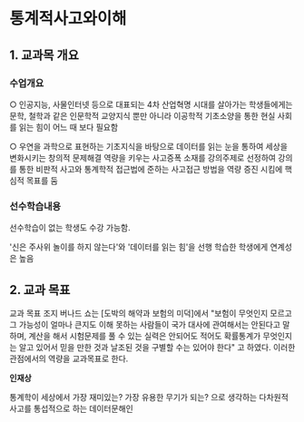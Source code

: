 # 통계적사고와이해
## 1. 교과목 개요
### 수업개요
○ 인공지능, 사물인터넷 등으로 대표되는 4차 산업혁명 시대를 살아가는 학생들에게는 문학, 철학과 같은 인문학적 교양지식 뿐만 아니라 이공학적 기초소양을 통한 현실 사회를 읽는 힘이 어느 때 보다 필요함

○ 우연을 과학으로 표현하는 기초지식을 바탕으로 데이터를 읽는 눈을 통하여 세상을 변화시키는 창의적 문제해결 역량을 키우는 사고증폭 소재를 강의주제로 선정하여 강의를 통한 비판적 사고와 통계학적 접근법에 준하는 사고접근 방법을 역량 증진 시킴에 핵심적 목표를 둠
### 선수학습내용
선수학습이 없는 학생도 수강 가능함.

'신은 주사위 놀이를 하지 않는다'와 '데이터를 읽는 힘'을 선행 학습한 학생에게 연계성은 높음
## 2. 교과 목표
교과 목표
조지 버나드 쇼는 [도박의 해약과 보험의 미덕]에서 "보험이 무엇인지 모르고 그 가능성이 얼마나 큰지도 이해 못하는 사람들이 국가 대사에 관여해서는 안된다고 말하며, 계산을 해서 시험문제를 풀 수 있는 실력은 안되어도 적어도 확률통계가 무엇인지는 알고 있어서 믿을 만한 것과 날조된 것을 구별할 수는 있어야 한다" 고 하였다. 이러한 관점에서의 역량을 교과목표로 한다.


**인재상**

통계학이 세상에서 가장 재미있는? 가장 유용한 무기가 되는? 으로 생각하는 다차원적 사고를 통섭적으로 하는 데이터문해인

